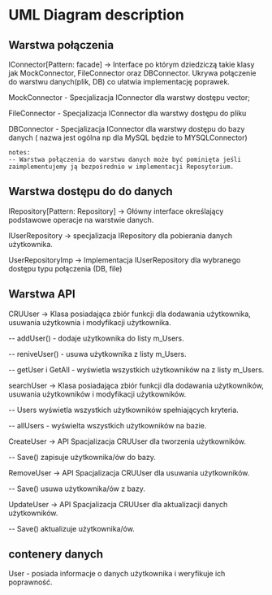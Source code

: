 # UML Diagram description

## Warstwa połączenia

IConnector[Pattern: facade]  -> Interface po którym dziedziczą takie klasy jak MockConnector, FileConnector oraz DBConnector. Ukrywa połączenie do warstwu danych(plik, DB) co ułatwia implementację poprawek.

MockConnector - Specjalizacja IConnector dla warstwy dostępu vector<Student>;

FileConnector - Specjalizacja IConnector dla warstwy dostępu do pliku

DBConnector - Specjalizacja IConnector dla warstwy dostępu do bazy danych ( nazwa jest ogólna np dla MySQL będzie to MYSQLConnector)

```
notes:
-- Warstwa połączenia do warstwu danych może być pominięta jeśli zaimplementujemy ją bezpośrednio w implementacji Reposytorium.
```

## Warstwa dostępu do do danych

IRepository[Pattern: Repository]  -> Główny interface określający podstawowe operacje na warstwie danych.

IUserRepository  -> specjalizacja IRepository dla pobierania danych użytkownika.

UserRepositoryImp -> Implementacja IUserRepository dla wybranego dostępu typu połączenia (DB, file)


## Warstwa API

CRUUser ->  Klasa posiadająca zbiór funkcji dla dodawania użytkownika, usuwania użytkownia i modyfikacji użytkownika.

-- addUser() - dodaje użytkownika do listy m_Users.

-- reniveUser() - usuwa użytkownika z listy m_Users.

-- getUser i GetAll - wyświetla wszystkich użytkowników na z listy m_Users.

searchUser -> Klasa posiadająca zbiór funkcji dla dodawania użytkowników, usuwania użytkowników i modyfikacji użytkowników.

-- Users wyświetla wszystkich użytkowników spełniających kryteria.

-- allUsers - wyświelta wszystkich użytkowników na bazie.

CreateUser -> API Spacjalizacja CRUUser dla tworzenia użytkowników.

-- Save() zapisuje użytkownika/ów do bazy.
 
RemoveUser -> API Spacjalizacja CRUUser dla usuwania użytkowników.

-- Save() usuwa użytkownika/ów z bazy.

UpdateUser -> API Spacjalizacja CRUUser dla aktualizacji danych użytkowników.

-- Save() aktualizuje użytkownika/ów.


## contenery danych

User - posiada informacje o danych użytkownika i weryfikuje ich poprawność.
